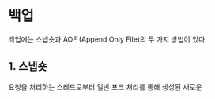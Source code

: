 # 백업
백업에는 스냅숏과 AOF (Append Only File)의 두 가지 방법이 있다.

## 1. 스냅숏
요청을 처리하는 스레드로부터 일반 포크 처리를 통해 생성된 새로운 

